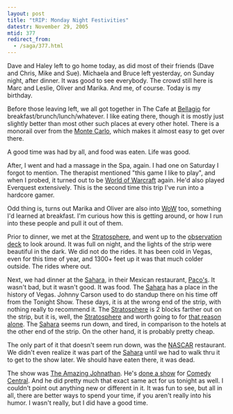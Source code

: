 ```yaml
---
layout: post
title: "tRIP: Monday Night Festivities"
datestr: November 29, 2005
mtid: 377
redirect_from:
  - /saga/377.html
---
```


Dave and Haley left to go home today, as did most of their friends (Dave and Chris, Mike and Sue).  Michaela and Bruce left yesterday, on Sunday night, after dinner.  It was good to see everybody.  The crowd still here is Marc and Leslie, Oliver and Marika.  And me, of course.  Today is my birthday.

Before those leaving left, we all got together in The Cafe at <a href="http://www.bellagio.com/">Bellagio</a> for breakfast/brunch/lunch/whatever.  I like eating there, though it is mostly just slightly better than most other such places at every other hotel.  There is a monorail over from the <a href="http://www.montecarlo.com/">Monte Carlo</a>, which makes it almost easy to get over there.

A good time was had by all, and food was eaten.  Life was good.

After, I went and had a massage in the Spa, again.  I had one on Saturday I forgot to mention.  The therapist mentioned "this game I like to play", and when I probed, it turned out to be <a href="http://www.worldofwarcraft.com/" title="World of Warcraft">World of Warcraft</a> again.  He'd also played Everquest extensively.  This is the second time this trip I've run into a hardcore gamer.

Odd thing is, turns out Marika and Oliver are also into <a href="http://www.worldofwarcraft.com/" title="World of Warcraft">WoW</a> too, something I'd learned at breakfast.  I'm curious how this is getting around, or how I run into these people and pull it out of them.

Prior to dinner, we met at the <a href="http://www.stratospherehotel.com/">Stratosphere</a>, and went up to the <a href="http://www.stratospherehotel.com/stratosphere_tower.html">observation deck</a> to look around.  It was full on night, and the lights of the strip were beautiful in the dark.  We did not do the rides.  It has been cold in Vegas, even for this time of year, and 1300+ feet up it was that much colder outside.  The rides where out.

Next, we had dinner at the <a href="http://www.saharavegas.com/">Sahara</a>, in their Mexican restaurant, <a href="http://www.saharavegas.com/food/pacos.html">Paco's</a>.  It wasn't bad, but it wasn't good.  It was food.
The <a href="http://www.saharavegas.com/">Sahara</a> has a place in the history of Vegas.  Johnny Carson used to do standup there on his time off from the Tonight Show.  These days, it is at the wrong end of the strip, with nothing really to recommend it.  The <a href="http://www.stratospherehotel.com/">Stratosphere</a> is 2 blocks farther out on the strip, but it is, well, the <a href="http://www.stratospherehotel.com/">Stratosphere</a> and worth going to for <a href="http://www.stratospherehotel.com/stratosphere_tower.html">that reason alone</a>.  The <a href="http://www.saharavegas.com/">Sahara</a> seems run down, and tired, in comparison to the hotels at the other end of the strip.  On the other hand, it is probably pretty cheap.

The only part of it that doesn't seem run down, was the <a href="http://www.nascarcafelasvegas.com/">NASCAR</a> restaurant.  We didn't even realize it was part of the <a href="http://www.saharavegas.com/">Sahara</a> until we had to walk thru it to get to the show later.  We should have eaten there, it was dead.

The show was <a href="http://www.saharavegas.com/shows/amazingjohnathon.html">The Amazing Johnathan</a>.  He's <a href="http://www.comedycentral.com/comedians/browse/j/amazing_johnathan.jhtml">done a show</a> for <a href="http://www.comedycentral.com/">Comedy Central</a>.  And he did pretty much that exact same act for us tonight as well.  I couldn't point out anything new or different in it.  It was fun to see, but all in all, there are better ways to spend your time, if you aren't really into his humor.  I wasn't really, but I did have a good time.

